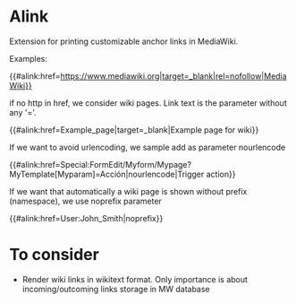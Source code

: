 Alink
===============

Extension for printing customizable anchor links in MediaWiki.

Examples:

{{#alink:href=https://www.mediawiki.org|target=_blank|rel=nofollow|MediaWiki}}

if no http in href, we consider wiki pages. Link text is the parameter without any '='.

{{#alink:href=Example_page|target=_blank|Example page for wiki}}

If we want to avoid urlencoding, we sample add as parameter nourlencode

{{#alink:href=Special:FormEdit/Myform/Mypage?MyTemplate[Myparam]=Acción|nourlencode|Trigger action}}


If we want that automatically a wiki page is shown without prefix (namespace), we use noprefix parameter

{{#alink:href=User:John_Smith|noprefix}}


# To consider

* Render wiki links in wikitext format. Only importance is about incoming/outcoming links storage in MW database






